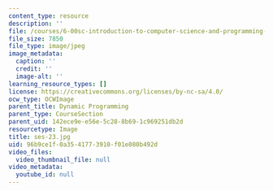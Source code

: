 ```yaml
---
content_type: resource
description: ''
file: /courses/6-00sc-introduction-to-computer-science-and-programming-spring-2011/96b9ce1f0a3541773910f01e080b492d_ses-23.jpg
file_size: 7850
file_type: image/jpeg
image_metadata:
  caption: ''
  credit: ''
  image-alt: ''
learning_resource_types: []
license: https://creativecommons.org/licenses/by-nc-sa/4.0/
ocw_type: OCWImage
parent_title: Dynamic Programming
parent_type: CourseSection
parent_uid: 142ece9e-e56e-5c28-8b69-1c969251db2d
resourcetype: Image
title: ses-23.jpg
uid: 96b9ce1f-0a35-4177-3910-f01e080b492d
video_files:
  video_thumbnail_file: null
video_metadata:
  youtube_id: null
---
```

